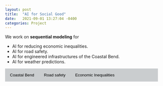 ```yaml
---
layout: post
title:  "AI for Social Good"
date:   2021-09-01 13:27:04 -0400
categories: Project
---
```



We work on **sequential modeling** for

- AI for reducing economic inequalities.
- AI for road safety.
- AI for engineered infrastructures of the Coastal Bend.
- AI for weather predictions.



<!--
modeling **Spatial-temporal** predictions for
- Precipitation, extreme weather, geophysics, etc.
- Transportation, road safety, etc.


<div class="tab-pane">
<div class="row">
<img src="https://wenlu-w.github.io/images/ST-transformer0.png" style="float:left;padding-left: 15px" height=250pt />
</div>
</div>
-->

<style>
	.dropdown-menu>.active {
           background-color: #333436;
        }
	.img-fluid{border:1px solid #ccc;margin:5px 5px 5px 0px}
	.step_head{font-size:1.25em;color:#333436;font-weight:bold;    border-bottom: 1.3px solid #333436;margin-top:10px;}
	.sub_head{font-size:0.85em;color:#333436;font-weight:bold;margin-bottom:2px;}
	.doc-content p{font-size:0.9em;margin-bottom:2px;}
	h2{font-size:1.25em;}
	.target-title{color:#C03D96;font-weight:bold;text-decoration:underline}
    	/* Style the tab */
	.tab {
	  overflow: hidden;
	  background-color: #cacdcf;
	}

	/* Style the buttons that are used to open the tab content */
	.tab button {
	  background-color: inherit;
	  float: left;
	  border: none;
	  outline: none;
	  cursor: pointer;
	  padding: 14px 16px;
	  transition: 0.3s;
	}

	/* Change background color of buttons on hover */
	.tab button:hover {
	  background-color: #333436;
	}

	/* Create an active/current tablink class */
	.tab button.active {
	  background-color: #333436;
          color: #FFFFFF;
	}

	/* Style the tab content */
	.tabcontent {
	  display: none;
	  padding: 6px 12px;
	  border-top: none;
	}
 </style>



<div class="tab-pane" id="overview_mac">

<div class="tab">
<button class="tablinks" onclick="show(event, 'coastal')">
        Coastal Bend
</button>
<button class="tablinks" onclick="show(event, 'road')">
        Road safety
</button>
<button class="tablinks" onclick="show(event, 'economic')">
        Economic Inequalities
</button>
</div>


<div class="tabcontent" id="road" style="display:none;">

- We work on Transformer variations in capturing spatial and temporal dependencies.  
	<br>
	<a href=""> <img src="{{ site.url }}{{ site.baseurl }}/images/LCT.png" style="width: 250px; box-shadow: none"></a>
	<a href=""> <img src="{{ site.url }}{{ site.baseurl }}/images/ST-transformer.png" style="width: 150px; box-shadow: none"></a>
	<br>Spatio-Temporal encoding with Transformer <a href="https://dl.acm.org/doi/10.1145/3474717.3484254">pdf</a> <a href="https://github.com/jiang28/Real-Estate-Hotspot-Prediction">code</a>

- Safe operation of automated vehicles at intersections

	<a href=""> <img src="{{ site.url }}{{ site.baseurl }}/images/intersection.png" style="width: 300px; box-shadow: none"></a><br>

	Turn prediction for special intersections and its case study. <a href="https://dl.acm.org/doi/abs/10.1145/3339186.3339190?casa_token=Xdmtn_FjdFoAAAAA:iFAgJwOjlM9i7orJmZcqSAvcIoBwq0H9BzxniIxFUM25szSaAN1hayfIWl5OfVp-YkhbiJcgmhoJ">pdf</a>


- UAV visual-line-of-sight

	A VLOS compliance solution to ground/aerial parcel delivery problem <a href="https://ieeexplore.ieee.org/abstract/document/8788740">pdf</a>
	<br>
	Multiple ground/aerial parcel delivery problem: a Weighted Road Network Voronoi Diagram based approach <a href="https://link.springer.com/article/10.1007/s10619-021-07347-w">pdf</a>

</div>


<div class="tabcontent" id="economic" style="display:none;">

We work on reducing economic inequalities
<br> 
<a href=""> <img src="{{ site.url }}{{ site.baseurl }}/images/emb_vis.png" style="width: 200px; box-shadow: none"></a>
<a href=""> <img src="{{ site.url }}{{ site.baseurl }}/images/emb_vis_2.png" style="width: 200px; box-shadow: none"></a>
<br>
Predicting Economic Growth by Regional Embedding <a href="https://dl.acm.org/doi/abs/10.1145/3340531.3411882">pdf</a>
<br>
Fair housing <a href="https://ieeexplore.ieee.org/document/9671927">pdf</a>

</div>


<div class="tabcontent" id="coastal" style="display:none;">
We work on the engineered infrastructures of the Coastal Bend.
</div>

</div>

<script>
	function show(evt, cityName) {
  var i, tabcontent, tablinks;
  
  //Get all elements with class="tabcontent" and hide them
  tabcontent = document.getElementsByClassName("tabcontent");
  for (i = 0; i < tabcontent.length; i++) {
      tabcontent[i].style.display = "none";
  }
  
  // Get all elements with class="tablinks" and remove the class "active"
  tablinks = document.getElementsByClassName("tablinks");
  for (i = 0; i < tablinks.length; i++) {
      tablinks[i].className = tablinks[i].className.replace(" active", "");
  }
  
  // Show the current tab, and add an "active" class to the button that opened the tab
  document.getElementById(cityName).style.display = "block";
      evt.currentTarget.className += " active";
}
function hideshow(id) {
        var e = document.getElementById(id);
        e.style.display = (e.style.display == 'block') ? 'none' : 'none';
}
function showhide(id) {
       	var e = document.getElementById(id);
       	e.style.display = (e.style.display == 'block') ? 'none' : 'block';
}
</script>
